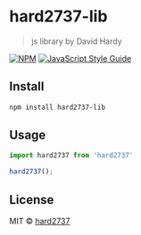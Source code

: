 # hard2737-lib

> js library by David Hardy

[![NPM](https://img.shields.io/npm/v/hard2737-lib.svg)](https://www.npmjs.com/package/hard2737-lib) [![JavaScript Style Guide](https://img.shields.io/badge/code_style-standard-brightgreen.svg)](https://standardjs.com)

## Install

```bash
npm install hard2737-lib
```

## Usage

```ts
import hard2737 from 'hard2737'

hard2737();
```

## License

MIT © [hard2737](https://github.com/hard2737)
